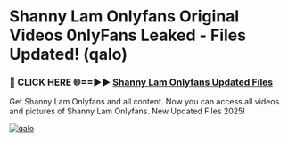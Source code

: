 # Shanny Lam Onlyfans Original Videos 0nlyFans Leaked - Files Updated! (qalo)

<h3>🔴 CLICK HERE 🌐==►► <a href="https://tinyurl.com/ehrbuxhb" rel="nofollow">Shanny Lam Onlyfans Updated Files</a></h3>

Get Shanny Lam Onlyfans and all content. Now you can access all videos and pictures of Shanny Lam Onlyfans. New Updated Files 2025!

[![qalo](https://i.imgur.com/lVYEuWS.gif)](https://tinyurl.com/ehrbuxhb)
